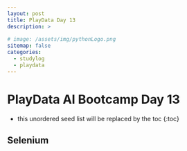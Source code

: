 ```yaml
---
layout: post
title: PlayData Day 13
description: >
    
# image: /assets/img/pythonLogo.png
sitemap: false
categories:
  - studylog
  - playdata
---
```


# PlayData AI Bootcamp Day 13

* this unordered seed list will be replaced by the toc
{:toc}

## Selenium
